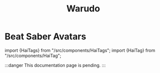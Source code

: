 ﻿---
title: Warudo
unlisted: true
---
# Beat Saber Avatars
import {HaiTags} from "/src/components/HaiTags";
import {HaiTag} from "/src/components/HaiTag";

<HaiTags>
<HaiTag compatibleWithBeatSaber={true} />
</HaiTags>

:::danger
This documentation page is pending.
:::
